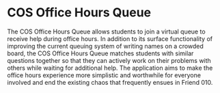 # COS Office Hours Queue
The COS Office Hours Queue allows students to join a virtual queue to receive help during office hours. In addition to its surface functionality of improving the current queuing system of writing names on a crowded board, the COS Office Hours Queue matches students with similar questions together so that they can actively work on their problems with others while waiting for additional help. The application aims to make the office hours experience more simplistic and worthwhile for everyone involved and end the existing chaos that frequently ensues in Friend 010. 
